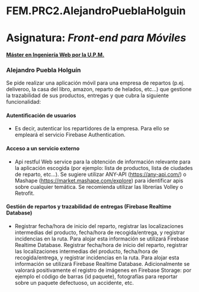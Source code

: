 # FEM.PRC2.AlejandroPueblaHolguin
# Asignatura: *Front-end para Móviles*
#### [Máster en Ingeniería Web por la U.P.M.](http://miw.etsisi.upm.es)
### Alejandro Puebla Holguín
Se pide realizar una aplicación móvil para una empresa de repartos (p.ej. deliveroo, la casa del libro, amazon, reparto de helados, etc…) que gestione la trazabilidad de sus productos, entregas y que cubra la siguiente funcionalidad:

#### Autentificación de usuarios
* Es decir, autenticar los repartidores de la empresa. Para ello se empleará el servicio Firebase Authentication.
####  Acceso a un servicio externo
* Api restful Web service para la obtención de información relevante para la aplicación escogida (por ejemplo: lista de productos, lista de ciudades de reparto, etc…). Se sugiere utilizar ANY-API (https://any-api.com/) o Mashape (https://market.mashape.com/explore) para identificar apis sobre cualquier temática. Se recomienda utilizar las librerías Volley o Retrofit.
#### Gestión de repartos y trazabilidad de entregas (Firebase Realtime Database)
* Registrar fecha/hora de inicio del reparto, registrar las localizaciones intermedias del producto, fecha/hora de recogida/entrega, y registrar incidencias en la ruta. Para alojar esta información se utilizará Firebase Realtime Database. Registrar fecha/hora de inicio del reparto, registrar las localizaciones intermedias del producto, fecha/hora de recogida/entrega, y registrar incidencias en la ruta. Para alojar esta información se utilizará Firebase Realtime Database. Adicionalmente se valorará positivamente el registro de imágenes en Firebase Storage: por ejemplo el código de barras (id paquete), fotografías para reportar sobre un paquete defectuoso, un accidente, etc.